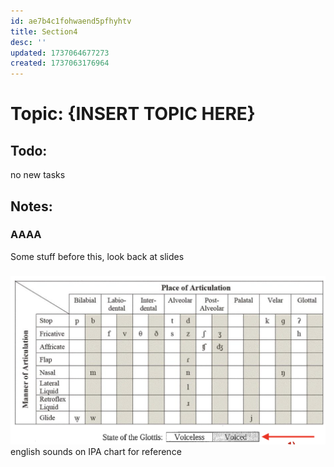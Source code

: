 ```yaml
---
id: ae7b4c1fohwaend5pfhyhtv
title: Section4
desc: ''
updated: 1737064677273
created: 1737063176964
---
```

# Topic: {INSERT TOPIC HERE}

## Todo:
no new tasks

## Notes:
### AAAA 
Some stuff before this, look back at slides
###
![](IPA_chart.png)
english sounds on IPA chart for reference